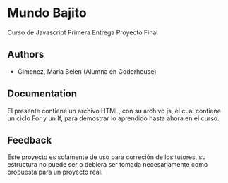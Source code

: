 # Mundo Bajito

Curso de Javascript
Primera Entrega Proyecto Final
## Authors

- Gimenez, Maria Belen (Alumna en Coderhouse)


## Documentation

El presente contiene un archivo HTML, con su archivo js, el cual contiene un ciclo For y un If, para demostrar lo aprendido hasta ahora en el curso.

## Feedback

Este proyecto es solamente de uso para correción de los tutores, su estructura no puede ser o debiera ser tomada necesariamente como propuesta para un proyecto real.
